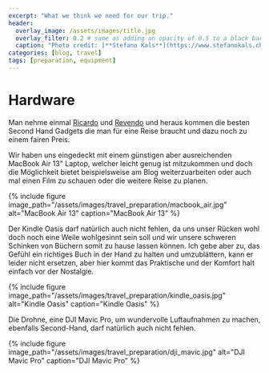 ```yaml
---
excerpt: "What we think we need for our trip."
header:
  overlay_image: /assets/images/title.jpg
  overlay_filter: 0.2 # same as adding an opacity of 0.5 to a black background
  caption: "Photo credit: [**Stefano Kals**](https://www.stefanokals.ch)"
categories: [blog, travel]
tags: [preparation, equipment]
---
```


# Hardware

Man nehme einmal [Ricardo](https://www.ricardo.ch) und [Revendo](https://www.revendo.ch) und heraus kommen die besten Second Hand Gadgets die man für eine Reise braucht und dazu noch zu einem fairen Preis.

Wir haben uns eingedeckt mit einem günstigen aber ausreichenden MacBook Air 13" Laptop, welcher leicht genug ist mitzukommen und doch die Möglichkeit bietet beispielsweise am Blog weiterzuarbeiten oder auch mal einen Film zu schauen oder die weitere Reise zu planen.

{% include figure image_path="/assets/images/travel_preparation/macbook_air.jpg" alt="MacBook Air 13" caption="MacBook Air 13" %}

Der Kindle Oasis darf natürlich auch nicht fehlen, da uns unser Rücken wohl doch noch eine Weile wohlgesinnt sein soll und wir unsere schweren Schinken von Büchern somit zu hause lassen können. Ich gebe aber zu, das Gefühl ein richtiges Buch in der Hand zu halten und umzublättern, kann er leider nicht ersetzen, aber hier kommt das Praktische und der Komfort halt einfach vor der Nostalgie.

{% include figure image_path="/assets/images/travel_preparation/kindle_oasis.jpg" alt="Kindle Oasis" caption="Kindle Oasis" %}

Die Drohne, eine DJI Mavic Pro, um wundervolle  Luftaufnahmen zu machen, ebenfalls Second-Hand, darf natürlich auch nicht fehlen.

{% include figure image_path="/assets/images/travel_preparation/dji_mavic.jpg" alt="DJI Mavic Pro" caption="DJI Mavic Pro" %}